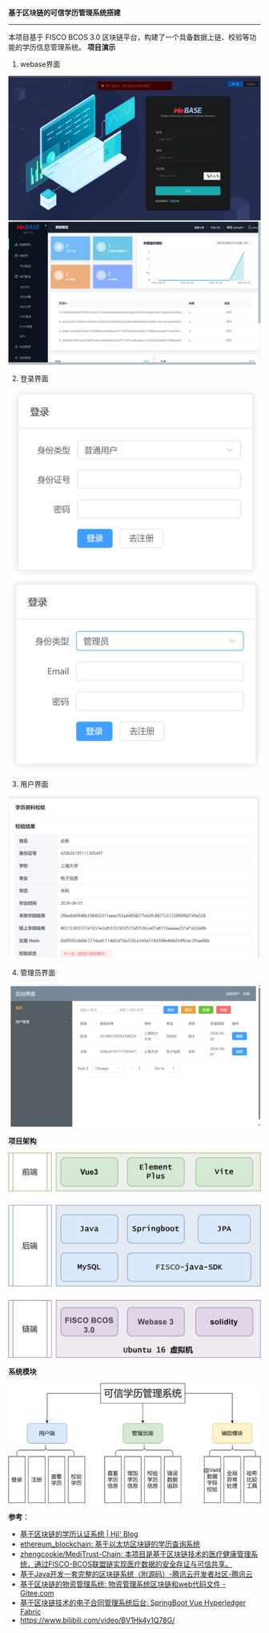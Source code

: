 **基于区块链的可信学历管理系统搭建**
****
本项目基于 FISCO BCOS 3.0 区块链平台，构建了一个具备数据上链、校验等功能的学历信息管理系统。
**项目演示**
1. webase界面 

![webase](attachments/WeBase_login.png) 
![webase](attachments/Webase_show.png) 

2. 登录界面 

![登录](attachments/login.png) 
![注册](attachments/register.png) 

3. 用户界面 

![用户界面](attachments/dashboard.png) 

4. 管理员界面 

![管理员界面](attachments/admin.png) 

**项目架构** 

![架构](attachments/技术架构.svg) 

**系统模块** 

![模块](attachments/系统模块.svg) 



**参考**：
- [基于区块链的学历认证系统 | Hjl' Blog](https://huqianshan.github.io/contract/#%E5%9F%BA%E4%BA%8E%E5%8C%BA%E5%9D%97%E9%93%BE%E7%9A%84%E5%AD%A6%E5%8E%86%E8%AE%A4%E8%AF%81%E7%B3%BB%E7%BB%9F)
- [ethereum_blockchain: 基于以太坊区块链的学历查询系统](https://gitee.com/AidenX/ethereum_blockchain)
- [zhengcookie/MediTrust-Chain: 本项目是基于区块链技术的医疗健康管理系统，通过FISCO-BCOS联盟链实现医疗数据的安全存证与可信共享。](https://github.com/zhengcookie/MediTrust-Chain)
- [基于Java开发一套完整的区块链系统（附源码）-腾讯云开发者社区-腾讯云](https://cloud.tencent.com/developer/article/1776246)
- [基于区块链的物资管理系统: 物资管理系统区块链和web代码文件 - Gitee.com](https://gitee.com/think9876/mm/tree/master)
- [基于区块链技术的电子合同管理系统后台: SpringBoot Vue Hyperledger Fabric](https://gitee.com/henripoet/he_contract#https://gitee.com/link?target=https%3A%2F%2Fcloud.tencent.com%2Fdeveloper%2Farticle%2F1678190)
- https://www.bilibili.com/video/BV1Hk4y1Q78G/